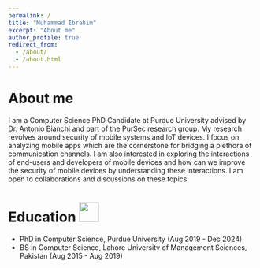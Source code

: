 ```yaml
---
permalink: /
title: "Muhammad Ibrahim"
excerpt: "About me"
author_profile: true
redirect_from: 
  - /about/
  - /about.html
---
```


About me
====
I am a Computer Science PhD Candidate at Purdue University advised by [Dr. Antonio Bianchi](https://antoniobianchi.me/) and part of the [PurSec](https://pursec.cs.purdue.edu/) research group. My research revolves around security of mobile systems and IoT devices. I focus on analyzing mobile apps which are the cornerstone for bridging a plethora of communication channels. I am also interested in exploring the interactions of end-users and developers of mobile devices and how can we improve the security of mobile devices by understanding these interactions. I am open to collaborations and discussions on these topics.

Education <img src="https://github.com/FortAwesome/Font-Awesome/blob/6.x/svgs/solid/graduation-cap.svg" width="40" height="40">
====
- PhD in Computer Science, Purdue University (Aug 2019 - Dec 2024)
- BS in Computer Science, Lahore University of Management Sciences, Pakistan (Aug 2015 - Aug 2019)